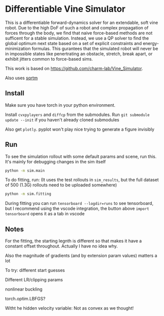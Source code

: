 # Differentiable Vine Simulator

This is a differentiable forward-dynamics solver for an extendable, soft vine robot. Due to the high DoF of such a robot and complex propagation of forces through the body, we find that naive force-based methods are not sufficent for a stable simulation. Instead, we use a QP solver to find the global optimum next state based on a set of explicit constraints and energy-minimization formulas. This gurantees that the simulated robot will never be in impossible states like penertrating an obstacle, stretch, break apart, or exhibit jitters common to force-based sims.

This work is based on https://github.com/charm-lab/Vine_Simulator. 

Also uses [sqrtm](https://github.com/steveli/pytorch-sqrtm)

## Install
Make sure you have torch in your python environment.

Install `cvxpylayers` and `diffcp` from the submodules. Run `git submodule update --init` if you haven't already cloned submodules 

Also get `plotly`. pyplot won't play nice trying to generate a figure invisibly

## Run

To see the simulation rollout with some default params and scene, run this. It's mainly for debugging changes in the sim itself
```bash
python -m sim.main
```

To do fitting, run: (It uses the test rollouts in `sim_results`, but the full dataset of 500 (1.3G) rollouts need to be uploaded somewhere)
```bash
python -m sim.fitting
```

During fitting you can run `tensorboard --logdir=runs` to see tensorboard, but I recommend using the vscode integration, the button above `import tensorboard` opens it as a tab in vscode

## Notes

For the fitting, the starting legnth is different so that makes it have a constant offset throughout. Actually I have no idea why.

Also the magnitude of gradients (and by extension param values) matters a lot

To try: different start guesses

Different LR/clipping params

nonlinear buckling

torch.optim.LBFGS?

Witht he hidden velocity variable: Not as convex as we thought!
